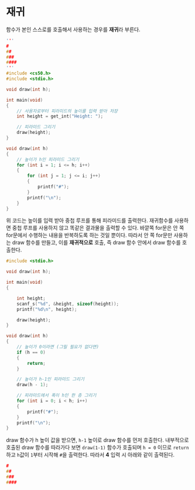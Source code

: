 # 재귀

함수가 본인 스스로를 호출해서 사용하는 경우를 **재귀**라 부른다.

```c
'''
#
##
###
####
'''
#include <cs50.h>
#include <stdio.h>

void draw(int h);

int main(void)
{
    // 사용자로부터 피라미드의 높이를 입력 받아 저장
    int height = get_int("Height: ");

    // 피라미드 그리기
    draw(height);
}

void draw(int h)
{
    // 높이가 h인 피라미드 그리기
    for (int i = 1; i <= h; i++)
    {
        for (int j = 1; j <= i; j++)
        {
            printf("#");
        }
        printf("\n");
    }
}

```

위 코드는 높이를 입력 받아 중첩 루프를 통해 피라미드를 출력한다. 재귀함수를 사용하면 중첩 루프를 사용하지 않고 똑같은 결과물을 출력할 수 있다. 바깥쪽 for문은 안 쪽 for문에서 수행하는 내용을 반복하도록 하는 것일 뿐이다. 따라서 안 쪽 for문만 사용하는 draw 함수를 만들고, 이를 **재귀적으로** 호출, 즉 draw 함수 안에서 draw 함수를 호출한다.

```c
#include <stdio.h>

void draw(int h);

int main(void)
{

    int height;
	scanf_s("%d", &height, sizeof(height));
    printf("%d\n", height);

    draw(height);
}

void draw(int h)
{
    // 높이가 0이라면 (그릴 필요가 없다면)
    if (h == 0)
    {
        return;
    }

    // 높이가 h-1인 피라미드 그리기
    draw(h - 1);

    // 피라미드에서 폭이 h인 한 층 그리기
    for (int i = 0; i < h; i++)
    {
        printf("#");
    }
    printf("\n");
}

```

draw 함수가 h 높이 값을 받으면, `h-1` 높이로 draw 함수를 먼저 호출한다. 내부적으로 호출된 draw 함수를 따라가다 보면 `draw(1-1)` 함수가 호출되며 `h = 0` 이므로 `return`하고 `h`값이 `1`부터 시작해 `#`을 출력한다. 따라서 **4** 입력 시 아래와 같이 출력된다.

```c
#
##
###
####
```
